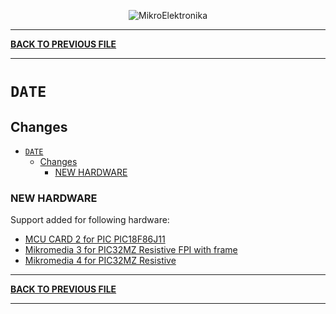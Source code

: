 <p align="center">
  <img src="http://www.mikroe.com/img/designs/beta/logo_small.png?raw=true" alt="MikroElektronika"/>
</p>

---

**[BACK TO PREVIOUS FILE](../changelog.md)**

---

# `DATE`

## Changes

+ [`DATE`](#date)
  + [Changes](#changes)
    + [NEW HARDWARE](#new-hardware)

### NEW HARDWARE

Support added for following hardware:

+ [MCU CARD 2 for PIC PIC18F86J11](https://www.mikroe.com/mcu-card-2-for-pic-pic18f86j11)
+ [Mikromedia 3 for PIC32MZ Resistive FPI with frame](https://www.mikroe.com/mikromedia-3-for-pic32mz-resistive-fpi-with-frame)
+ [Mikromedia 4 for PIC32MZ Resistive](https://www.mikroe.com/mikromedia-4-for-pic32mz-resistive)

---

**[BACK TO PREVIOUS FILE](../changelog.md)**

---
